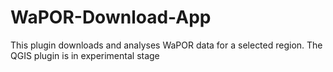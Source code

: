 # WaPOR-Download-App

This plugin downloads and analyses WaPOR data for a selected region. The QGIS plugin is in experimental stage
